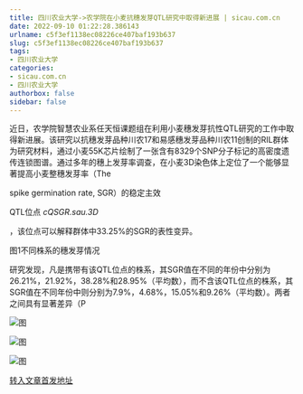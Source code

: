 ```yaml
---
title: 四川农业大学->农学院在小麦抗穗发芽QTL研究中取得新进展 | sicau.com.cn
date: 2022-09-10 01:22:28.386143
urlname: c5f3ef1138ec08226ce407baf193b637
slug: c5f3ef1138ec08226ce407baf193b637
tags: 
- 四川农业大学
categories:
- sicau.com.cn
- 四川农业大学
authorbox: false
sidebar: false
---
```

近日，农学院智慧农业系任天恒课题组在利用小麦穗发芽抗性QTL研究的工作中取得新进展。该研究以抗穗发芽品种川农17和易感穗发芽品种川农11创制的RIL群体为研究材料，通过小麦55K芯片绘制了一张含有8329个SNP分子标记的高密度遗传连锁图谱。通过多年的穗上发芽率调查，在小麦3D染色体上定位了一个能够显著提高小麦整穗发芽率（The

spike germination rate, SGR）的稳定主效
<!--more-->
QTL位点 _cQSGR.sau.3D_

，该位点可以解释群体中33.25%的SGR的表性变异。

图1不同株系的穗发芽情况

研究发现，凡是携带有该QTL位点的株系，其SGR值在不同的年份中分别为26.21%，21.92%，38.28%和28.95%（平均数），而不含该QTL位点的株系，其SGR值在不同年份中则分别为7.9%，4.68%，15.05%和9.26%（平均数）。两者之间具有显著差异（P  

![图](https://news.sicau.edu.cn/__local/D/6F/59/5D4C07ED973308BABE3DDE0530B_5B99B385_6559.jpg)

![图](https://news.sicau.edu.cn/__local/C/89/E1/C9D9161A6F354D78FFE10450B5E_261E5477_66B1.jpg)

![图](https://news.sicau.edu.cn/__local/1/DA/C1/25FA82437AF4D7D55A3C39C3F57_8129E522_135C4.jpg)

[转入文章首发地址](https://news.sicau.edu.cn/info/1078/69508.htm)